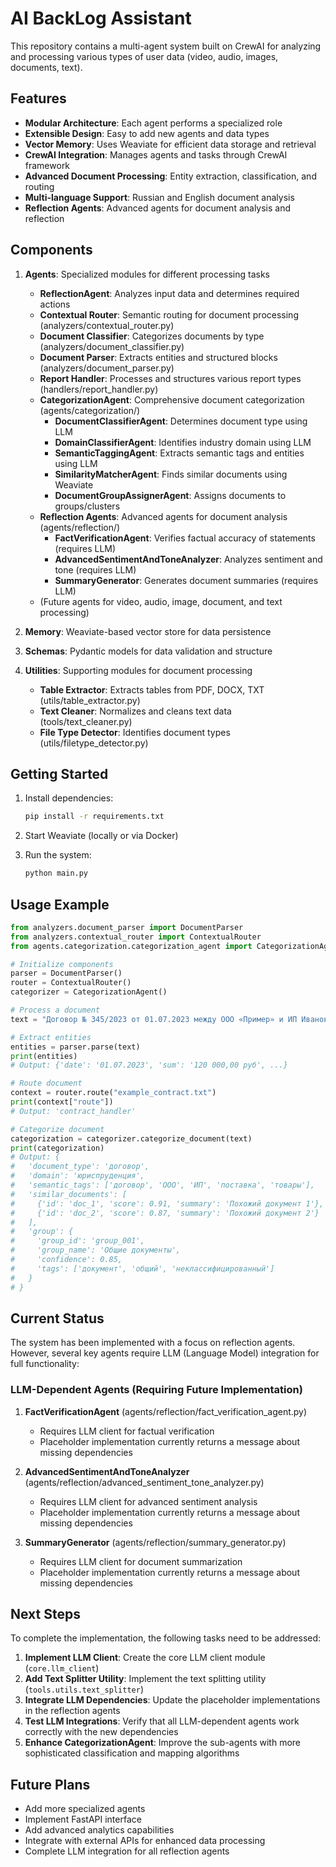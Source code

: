 
# AI BackLog Assistant

This repository contains a multi-agent system built on CrewAI for analyzing and processing various types of user data (video, audio, images, documents, text).

## Features

- **Modular Architecture**: Each agent performs a specialized role
- **Extensible Design**: Easy to add new agents and data types
- **Vector Memory**: Uses Weaviate for efficient data storage and retrieval
- **CrewAI Integration**: Manages agents and tasks through CrewAI framework
- **Advanced Document Processing**: Entity extraction, classification, and routing
- **Multi-language Support**: Russian and English document analysis
- **Reflection Agents**: Advanced agents for document analysis and reflection

## Components

1. **Agents**: Specialized modules for different processing tasks
   - **ReflectionAgent**: Analyzes input data and determines required actions
   - **Contextual Router**: Semantic routing for document processing (analyzers/contextual_router.py)
   - **Document Classifier**: Categorizes documents by type (analyzers/document_classifier.py)
   - **Document Parser**: Extracts entities and structured blocks (analyzers/document_parser.py)
   - **Report Handler**: Processes and structures various report types (handlers/report_handler.py)
   - **CategorizationAgent**: Comprehensive document categorization (agents/categorization/)
     - **DocumentClassifierAgent**: Determines document type using LLM
     - **DomainClassifierAgent**: Identifies industry domain using LLM
     - **SemanticTaggingAgent**: Extracts semantic tags and entities using LLM
     - **SimilarityMatcherAgent**: Finds similar documents using Weaviate
     - **DocumentGroupAssignerAgent**: Assigns documents to groups/clusters
   - **Reflection Agents**: Advanced agents for document analysis (agents/reflection/)
     - **FactVerificationAgent**: Verifies factual accuracy of statements (requires LLM)
     - **AdvancedSentimentAndToneAnalyzer**: Analyzes sentiment and tone (requires LLM)
     - **SummaryGenerator**: Generates document summaries (requires LLM)
   - (Future agents for video, audio, image, document, and text processing)

2. **Memory**: Weaviate-based vector store for data persistence

3. **Schemas**: Pydantic models for data validation and structure

4. **Utilities**: Supporting modules for document processing
   - **Table Extractor**: Extracts tables from PDF, DOCX, TXT (utils/table_extractor.py)
   - **Text Cleaner**: Normalizes and cleans text data (tools/text_cleaner.py)
   - **File Type Detector**: Identifies document types (utils/filetype_detector.py)

## Getting Started

1. Install dependencies:
   ```bash
   pip install -r requirements.txt
   ```

2. Start Weaviate (locally or via Docker)

3. Run the system:
   ```bash
   python main.py
   ```

## Usage Example

```python
from analyzers.document_parser import DocumentParser
from analyzers.contextual_router import ContextualRouter
from agents.categorization.categorization_agent import CategorizationAgent

# Initialize components
parser = DocumentParser()
router = ContextualRouter()
categorizer = CategorizationAgent()

# Process a document
text = "Договор № 345/2023 от 01.07.2023 между ООО «Пример» и ИП Иванов"

# Extract entities
entities = parser.parse(text)
print(entities)
# Output: {'date': '01.07.2023', 'sum': '120 000,00 руб', ...}

# Route document
context = router.route("example_contract.txt")
print(context["route"])
# Output: 'contract_handler'

# Categorize document
categorization = categorizer.categorize_document(text)
print(categorization)
# Output: {
#   'document_type': 'договор',
#   'domain': 'юриспруденция',
#   'semantic_tags': ['договор', 'ООО', 'ИП', 'поставка', 'товары'],
#   'similar_documents': [
#     {'id': 'doc_1', 'score': 0.91, 'summary': 'Похожий документ 1'},
#     {'id': 'doc_2', 'score': 0.87, 'summary': 'Похожий документ 2'}
#   ],
#   'group': {
#     'group_id': 'group_001',
#     'group_name': 'Общие документы',
#     'confidence': 0.85,
#     'tags': ['документ', 'общий', 'неклассифицированный']
#   }
# }
```

## Current Status

The system has been implemented with a focus on reflection agents. However, several key agents require LLM (Language Model) integration for full functionality:

### LLM-Dependent Agents (Requiring Future Implementation)

1. **FactVerificationAgent** (agents/reflection/fact_verification_agent.py)
   - Requires LLM client for factual verification
   - Placeholder implementation currently returns a message about missing dependencies

2. **AdvancedSentimentAndToneAnalyzer** (agents/reflection/advanced_sentiment_tone_analyzer.py)
   - Requires LLM client for advanced sentiment analysis
   - Placeholder implementation currently returns a message about missing dependencies

3. **SummaryGenerator** (agents/reflection/summary_generator.py)
   - Requires LLM client for document summarization
   - Placeholder implementation currently returns a message about missing dependencies

## Next Steps

To complete the implementation, the following tasks need to be addressed:

1. **Implement LLM Client**: Create the core LLM client module (`core.llm_client`)
2. **Add Text Splitter Utility**: Implement the text splitting utility (`tools.utils.text_splitter`)
3. **Integrate LLM Dependencies**: Update the placeholder implementations in the reflection agents
4. **Test LLM Integrations**: Verify that all LLM-dependent agents work correctly with the new dependencies
5. **Enhance CategorizationAgent**: Improve the sub-agents with more sophisticated classification and mapping algorithms

## Future Plans

- Add more specialized agents
- Implement FastAPI interface
- Add advanced analytics capabilities
- Integrate with external APIs for enhanced data processing
- Complete LLM integration for all reflection agents
